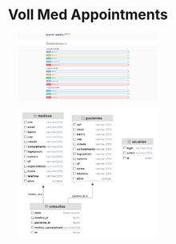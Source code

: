<h1 align="center">Voll Med Appointments</h1>

<p align="center">
  <img alt="voll med application screen" src="./voll-med-endpoints.png" width="55%">
</p>

<p align="center">
  <img alt="voll med application screen" src="./voll-med-database.png" width="55%">
</p>